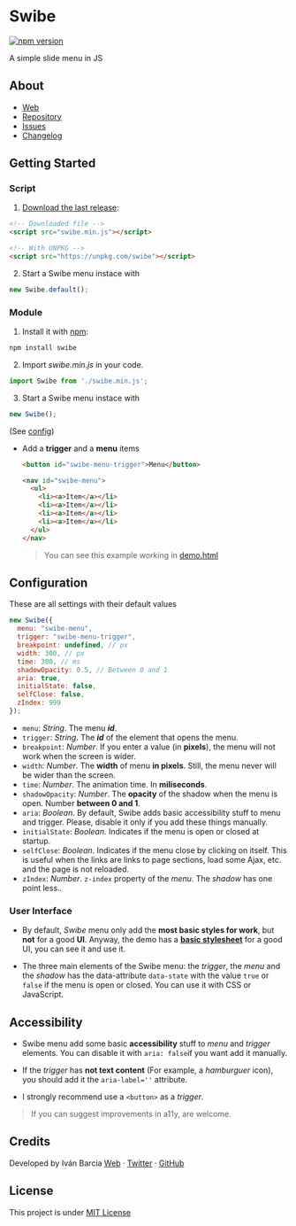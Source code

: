 # Swibe
[![npm version](https://badge.fury.io/js/swibe.svg)](https://badge.fury.io/js/swibe)

A simple slide menu in JS

## About
- [Web](http://barcia.github.io/standarize)
- [Repository](https://github.com/barcia/standarize)
- [Issues](https://github.com/barcia/standarize/issues)
- [Changelog](https://github.com/barcia/swibe/blob/master/CHANGELOG.md)


## Getting Started

### Script
1. [Download the last release](https://github.com/barcia/swibe/releases/latest):
  ```html
  <!-- Downloaded file -->
  <script src="swibe.min.js"></script>

  <!-- With UNPKG -->
  <script src="https://unpkg.com/swibe"></script>
  ```

2. Start a Swibe menu instace with
```js
new Swibe.default();
```

### Module

1. Install it with [npm](https://www.npmjs.com/package/swibe):

  ```js
  npm install swibe
  ```

2. Import *swibe.min.js* in your code.
  ```js
  import Swibe from './swibe.min.js';
  ```

3. Start a Swibe menu instace with
```js
new Swibe();
```


 (See [config](https://github.com/barcia/swibe#configuration))


- Add a **trigger** and a **menu** items
    ```html
    <button id="swibe-menu-trigger">Menu</button>
    ```

    ```html
    <nav id="swibe-menu">
      <ul>
        <li><a>Item</a></li>
        <li><a>Item</a></li>
        <li><a>Item</a></li>
        <li><a>Item</a></li>
      </ul>
    </nav>
    ```

    > You can see this example working in [demo.html](https://github.com/barcia/swibe/blob/master/docs/demo/index.html)




## Configuration

These are all settings with their default values
```js
new Swibe({
  menu: "swibe-menu",
  trigger: "swibe-menu-trigger",
  breakpoint: undefined, // px
  width: 300, // px
  time: 300, // ms
  shadowOpacity: 0.5, // Between 0 and 1
  aria: true,
  initialState: false,
  selfClose: false,
  zIndex: 999
});
```

* `menu`: _String_. The menu _**id**_.
* `trigger`: _String_. The _**id**_ of the element that opens the menu.
* `breakpoint`: _Number_. If you enter a value (in **pixels**), the menu will not work when the screen is wider.
* `width`: _Number_. The **width** of menu **in pixels**. Still, the menu never will be wider than the screen.
* `time`: _Number_. The animation time. In **miliseconds**.
* `shadowOpacity`: _Number_. The **opacity** of the shadow when the menu is open. Number **between 0 and 1**.
* `aria`: _Boolean_. By default, Swibe adds basic accessibility stuff to menu and trigger. Please, disable it only if you add these things manually.
* `initialState`: _Boolean_. Indicates if the menu is open or closed at startup.
* `selfClose`: _Boolean_. Indicates if the menu close by clicking on itself. This is useful when the links are links to page sections, load some Ajax, etc. and the page is not reloaded.
* `zIndex`: _Number_. `z-index` property of the _menu_. The _shadow_ has one point less..



### User Interface
* By default, _Swibe_ menu only add the **most basic styles for work**, but **not** for a good **UI**. Anyway, the demo has a **[basic stylesheet](https://github.com/barcia/swibe/blob/master/docs/demo/demo.css)** for a good UI, you can see it and use it.

* The three main elements of the Swibe menu: the _trigger_, the _menu_ and the _shadow_ has the data-attribute `data-state` with the value `true` or `false` if the menu is open or closed. You can use it with CSS or JavaScript.



## Accessibility
* Swibe menu add some basic **accessibility** stuff to _menu_ and _trigger_ elements. You can disable it with `aria: false`if you want add it manually.

* If the _trigger_ has **not text content** (For example, a _hamburguer_ icon), you should add it the `aria-label=''` attribute.

* I strongly recommend use a `<button>` as a _trigger_.

> If you can suggest improvements in a11y, are welcome.



## Credits
Developed by Iván Barcia
[Web](https://barcia.gal) · [Twitter](http://www.twitter.com/bartzia) · [GitHub](http://www.github.com/barcia)



## License
This project is under [MIT License](https://github.com/barcia/swibe/blob/master/LICENSE)
